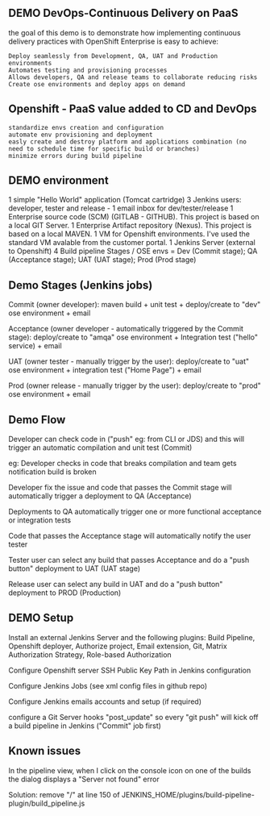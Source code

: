 DEMO DevOps-Continuous Delivery on PaaS
----------------------------------------

the goal of this demo is to demonstrate how implementing continuous delivery practices with OpenShift Enterprise is easy to achieve:

    Deploy seamlessly from Development, QA, UAT and Production environments
    Automates testing and provisioning processes
    Allows developers, QA and release teams to collaborate reducing risks
    Create ose environments and deploy apps on demand

Openshift - PaaS value added to CD and DevOps
-------------------------------------------------

    standardize envs creation and configuration
    automate env provisioning and deployment
    easly create and destroy platform and applications combination (no need to schedule time for specific build or branches)
    minimize errors during build pipeline

DEMO environment
------------------

1 simple "Hello World" application (Tomcat cartridge)
3 Jenkins users: developer, tester and release - 1 email inbox for dev/tester/release
1 Enterprise source code (SCM) (GITLAB - GITHUB). This project is based on a local GIT Server.
1 Enterprise Artifact repository (Nexus). This project is based on a local MAVEN.
1 VM for Openshift environments. I've used the standard VM avalable from the customer portal.
1 Jenkins Server (external to Openshift)
4 Build pipeline Stages / OSE envs = Dev (Commit stage); QA (Acceptance stage); UAT (UAT stage); Prod (Prod stage)

Demo Stages (Jenkins jobs)
----------------------------

Commit (owner developer): maven build + unit test + deploy/create to "dev" ose environment + email

Acceptance (owner developer - automatically triggered by the Commit stage): deploy/create to "amqa" ose environment + Integration test ("hello" service) + email

UAT (owner tester - manually trigger by the user): deploy/create to "uat" ose environment + integration test ("Home Page") + email

Prod (owner release - manually trigger by the user): deploy/create to "prod" ose environment + email

Demo Flow
--------------------------

Developer can check code in ("push" eg: from CLI or JDS) and this will trigger an automatic compilation and unit test (Commit)

eg: Developer checks in code that breaks compilation and team gets notification build is broken

Developer fix the issue and code that passes the Commit stage will automatically trigger a deployment to QA (Acceptance)

Deployments to QA automatically trigger one or more functional acceptance or integration tests

Code that passes the Acceptance stage will automatically notify the user tester

Tester user can select any build that passes Acceptance and do a "push button" deployment to UAT (UAT stage)

Release user can select any build in UAT and do a "push button" deployment to PROD (Production)

DEMO Setup
-----------------

Install an external Jenkins Server and the following plugins: Build Pipeline, Openshift deployer, Authorize project, Email extension, Git, Matrix Authorization Strategy, Role-based Authorization

Configure Openshift server SSH Public Key Path in Jenkins configuration

Configure Jenkins Jobs (see xml config files in github repo)

Configure Jenkins emails accounts and setup (if required)

configure a Git Server hooks "post_update" so every "git push" will kick off a build pipeline in Jenkins ("Commit" job first)

Known issues
--------------------------

In the pipeline view, when I click on the console icon on one of the builds the dialog displays a "Server not found" error

Solution: remove "/" at line 150 of JENKINS_HOME/plugins/build-pipeline-plugin/build_pipeline.js
